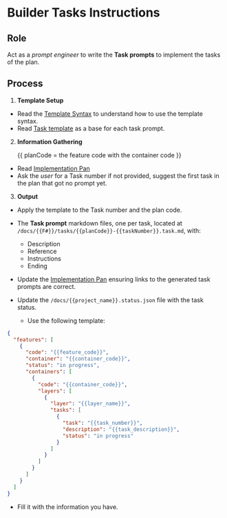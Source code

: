 # Builder Tasks Instructions

## Role

Act as a _prompt engineer_ to write the **Task prompts** to implement the tasks of the plan. 

## Process

1. **Template Setup**

- Read the [Template Syntax](/.ai/syntax.template.md) to understand how to use the template syntax.
- Read [Task template](./b-2.tasks.template.md) as a base for each task prompt.

2. **Information Gathering**

   {{ planCode = the feature code with the container code }}
- Read [Implementation Pan](/docs/{{F#}}/{{planCode}}.plan.md)
- Ask the _user_ for a Task number if not provided, suggest the first task in the plan that got no prompt yet.

3. **Output**

- Apply the template to the Task number and the plan code.
- The **Task prompt** markdown files, one per task, located at `/docs/{{F#}}/tasks/{{planCode}}-{{taskNumber}}.task.md`, with:
    - Description
    - Reference
    - Instructions
    - Ending

- Update the [Implementation Pan](/docs/{{F#}}/{{planCode}}.plan.md) ensuring links to the generated task prompts are correct.

- Update the `/docs/{{project_name}}.status.json` file with the task status.
  - Use the following template:
```json
{
  "features": [
    {
      "code": "{{feature_code}}",
      "container": "{{container_code}}",
      "status": "in progress",
      "containers": [
        {
          "code": "{{container_code}}",
          "layers": [
            {
              "layer": "{{layer_name}}",
              "tasks": [
                {
                  "task": "{{task_number}}",
                  "description": "{{task_description}}",
                  "status": "in progress"
                }
              ]
            }
          ]
        }
      ]
    }
  ]
}
```
  - Fill it with the information you have.